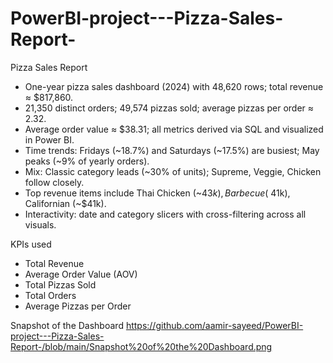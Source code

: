 # PowerBI-project---Pizza-Sales-Report-

Pizza Sales Report
- One-year pizza sales dashboard (2024) with 48,620 rows; total revenue ≈ $817,860.  
- 21,350 distinct orders; 49,574 pizzas sold; average pizzas per order ≈ 2.32.  
- Average order value ≈ $38.31; all metrics derived via SQL and visualized in Power BI.  
- Time trends: Fridays (~18.7%) and Saturdays (~17.5%) are busiest; May peaks (~9% of yearly orders).  
- Mix: Classic category leads (~30% of units); Supreme, Veggie, Chicken follow closely.  
- Top revenue items include Thai Chicken (~$43k), Barbecue (~$41k), Californian (~$41k).  
- Interactivity: date and category slicers with cross-filtering across all visuals.

KPIs used
- Total Revenue  
- Average Order Value (AOV)  
- Total Pizzas Sold  
- Total Orders  
- Average Pizzas per Order

Snapshot of the Dashboard
https://github.com/aamir-sayeed/PowerBI-project---Pizza-Sales-Report-/blob/main/Snapshot%20of%20the%20Dashboard.png
